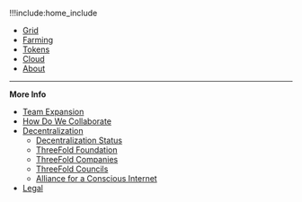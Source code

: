 !!!include:home_include
- [Grid](@grid_home)
- [Farming](@farming_home)
- [Tokens](@tokens_home)
- [Cloud](@cloud_home)
- [About](@about)

------
**More Info**
- [Team Expansion](@team_expansion)
- [How Do We Collaborate](@freeflow:freeflow_home)
- [Decentralization](@decentralization)
  - [Decentralization Status](@decentralization_status)
  - [ThreeFold Foundation](@threefold_foundation)
  - [ThreeFold Companies](@threefold_companies)
  - [ThreeFold Councils](@threefold_councils)
  - [Alliance for a Conscious Internet](@aci)
- [Legal](@legal:legal)


<!-- - [Knowledge Base](@wiki_overview) -->